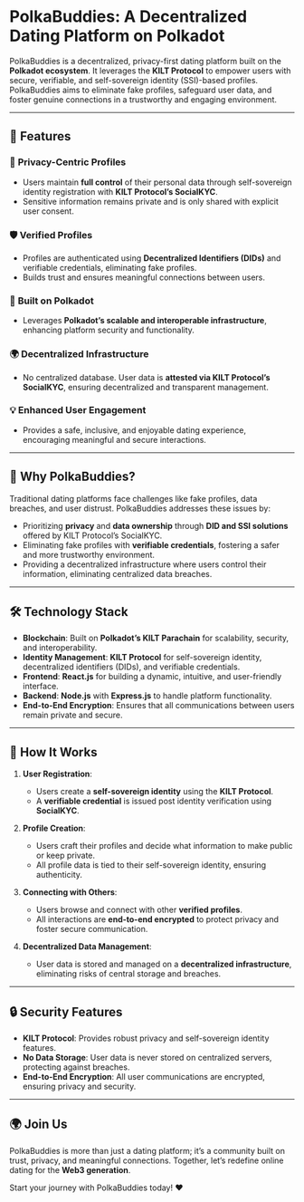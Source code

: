 # PolkaBuddies: A Decentralized Dating Platform on Polkadot

PolkaBuddies is a decentralized, privacy-first dating platform built on the **Polkadot ecosystem**. It leverages the **KILT Protocol** to empower users with secure, verifiable, and self-sovereign identity (SSI)-based profiles. PolkaBuddies aims to eliminate fake profiles, safeguard user data, and foster genuine connections in a trustworthy and engaging environment.

---

## 🚀 Features

### 🔐 **Privacy-Centric Profiles**
- Users maintain **full control** of their personal data through self-sovereign identity registration with **KILT Protocol’s SocialKYC**.
- Sensitive information remains private and is only shared with explicit user consent.

### 🛡️ **Verified Profiles**
- Profiles are authenticated using **Decentralized Identifiers (DIDs)** and verifiable credentials, eliminating fake profiles.
- Builds trust and ensures meaningful connections between users.

### 🧩 **Built on Polkadot**
- Leverages **Polkadot’s scalable and interoperable infrastructure**, enhancing platform security and functionality.

### 🌍 **Decentralized Infrastructure**
- No centralized database. User data is **attested via KILT Protocol’s SocialKYC**, ensuring decentralized and transparent management.

### 💡 **Enhanced User Engagement**
- Provides a safe, inclusive, and enjoyable dating experience, encouraging meaningful and secure interactions.

---

## 🌟 Why PolkaBuddies?

Traditional dating platforms face challenges like fake profiles, data breaches, and user distrust. PolkaBuddies addresses these issues by:

- Prioritizing **privacy** and **data ownership** through **DID and SSI solutions** offered by KILT Protocol’s SocialKYC.
- Eliminating fake profiles with **verifiable credentials**, fostering a safer and more trustworthy environment.
- Providing a decentralized infrastructure where users control their information, eliminating centralized data breaches.

---

## 🛠️ Technology Stack

- **Blockchain**: Built on **Polkadot’s KILT Parachain** for scalability, security, and interoperability.
- **Identity Management**: **KILT Protocol** for self-sovereign identity, decentralized identifiers (DIDs), and verifiable credentials.
- **Frontend**: **React.js** for building a dynamic, intuitive, and user-friendly interface.
- **Backend**: **Node.js** with **Express.js** to handle platform functionality.
- **End-to-End Encryption**: Ensures that all communications between users remain private and secure.

---

## 📖 How It Works

1. **User Registration**:
   - Users create a **self-sovereign identity** using the **KILT Protocol**.
   - A **verifiable credential** is issued post identity verification using **SocialKYC**.

2. **Profile Creation**:
   - Users craft their profiles and decide what information to make public or keep private.
   - All profile data is tied to their self-sovereign identity, ensuring authenticity.

3. **Connecting with Others**:
   - Users browse and connect with other **verified profiles**.
   - All interactions are **end-to-end encrypted** to protect privacy and foster secure communication.

4. **Decentralized Data Management**:
   - User data is stored and managed on a **decentralized infrastructure**, eliminating risks of central storage and breaches.

---

## 🔒 Security Features

- **KILT Protocol**: Provides robust privacy and self-sovereign identity features.
- **No Data Storage**: User data is never stored on centralized servers, protecting against breaches.
- **End-to-End Encryption**: All user communications are encrypted, ensuring privacy and security.

---


## 🌍 Join Us

PolkaBuddies is more than just a dating platform; it’s a community built on trust, privacy, and meaningful connections. Together, let’s redefine online dating for the **Web3 generation**.

Start your journey with PolkaBuddies today! ❤️
